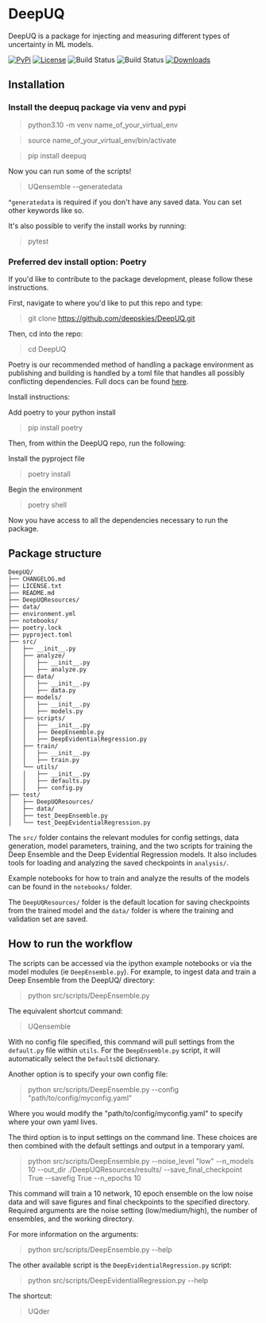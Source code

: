 # DeepUQ
DeepUQ is a package for injecting and measuring different types of uncertainty in ML models.

[![PyPi](https://img.shields.io/badge/PyPi-0.1.1-blue)](https://pypi.org/project/deepuq/) 
[![License](https://img.shields.io/badge/License-MIT-lightgrey)](https://opensource.org/licenses/MIT)
![Build Status](https://github.com/deepskies/DeepUQ/workflows/test/badge.svg)
![Build Status](https://github.com/deepskies/DeepUQ/workflows/lint/badge.svg)
[![Downloads](https://static.pepy.tech/personalized-badge/deepuq?period=month&units=international_system&left_color=black&right_color=brightgreen&left_text=Total%20Downloads)](https://pepy.tech/project/deepuq)



## Installation

### Install the deepuq package via venv and pypi
> python3.10 -m venv name_of_your_virtual_env

> source name_of_your_virtual_env/bin/activate

> pip install deepuq

Now you can run some of the scripts!
> UQensemble --generatedata

^`generatedata` is required if you don't have any saved data. You can set other keywords like so.

It's also possible to verify the install works by running:
> pytest

### Preferred dev install option: Poetry
If you'd like to contribute to the package development, please follow these instructions.

First, navigate to where you'd like to put this repo and type:
> git clone https://github.com/deepskies/DeepUQ.git

Then, cd into the repo:
> cd DeepUQ

Poetry is our recommended method of handling a package environment as publishing and building is handled by a toml file that handles all possibly conflicting dependencies. 
Full docs can be found [here](https://python-poetry.org/docs/basic-usage/).

Install instructions: 

Add poetry to your python install 
> pip install poetry

Then, from within the DeepUQ repo, run the following:

Install the pyproject file
> poetry install 

Begin the environment
> poetry shell

Now you have access to all the dependencies necessary to run the package.

## Package structure
```
DeepUQ/
├── CHANGELOG.md
├── LICENSE.txt
├── README.md
├── DeepUQResources/
├── data/
├── environment.yml
├── notebooks/
├── poetry.lock
├── pyproject.toml
├── src/
│   ├── __init__.py
│   ├── analyze/
│   │   ├── __init__.py
│   │   ├── analyze.py
│   ├── data/
│   │   ├── __init__.py
│   │   ├── data.py
│   ├── models/
│   │   ├── __init__.py
│   │   ├── models.py
│   ├── scripts/
│   │   ├── __init__.py
│   │   ├── DeepEnsemble.py
│   │   ├── DeepEvidentialRegression.py
│   ├── train/
│   │   ├── __init__.py
│   │   ├── train.py
│   └── utils/
│   │   ├── __init__.py
│   │   ├── defaults.py
│   │   ├── config.py
├── test/
│   ├── DeepUQResources/
│   ├── data/
│   ├── test_DeepEnsemble.py
│   └── test_DeepEvidentialRegression.py
```
The `src/` folder contains the relevant modules for config settings, data generation, model parameters, training, and the two scripts for training the Deep Ensemble and the Deep Evidential Regression models. It also includes tools for loading and analyzing the saved checkpoints in `analysis/`.

Example notebooks for how to train and analyze the results of the models can be found in the `notebooks/` folder.

The `DeepUQResources/` folder is the default location for saving checkpoints from the trained model and the `data/` folder is where the training and validation set are saved.

## How to run the workflow
The scripts can be accessed via the ipython example notebooks or via the model modules (ie `DeepEnsemble.py`). For example, to ingest data and train a Deep Ensemble from the DeepUQ/ directory:

> python src/scripts/DeepEnsemble.py

The equivalent shortcut command:
> UQensemble

With no config file specified, this command will pull settings from the `default.py` file within `utils`. For the `DeepEnsemble.py` script, it will automatically select the `DefaultsDE` dictionary.

Another option is to specify your own config file:

> python src/scripts/DeepEnsemble.py --config "path/to/config/myconfig.yaml"

Where you would modify the "path/to/config/myconfig.yaml" to specify where your own yaml lives.

The third option is to input settings on the command line. These choices are then combined with the default settings and output in a temporary yaml.

> python src/scripts/DeepEnsemble.py --noise_level "low" --n_models 10 --out_dir ./DeepUQResources/results/ --save_final_checkpoint True --savefig True --n_epochs 10

This command will train a 10 network, 10 epoch ensemble on the low noise data and will save figures and final checkpoints to the specified directory. Required arguments are the noise setting (low/medium/high), the number of ensembles, and the working directory.

For more information on the arguments:
> python src/scripts/DeepEnsemble.py --help

The other available script is the `DeepEvidentialRegression.py` script:
> python src/scripts/DeepEvidentialRegression.py --help

The shortcut:
> UQder





